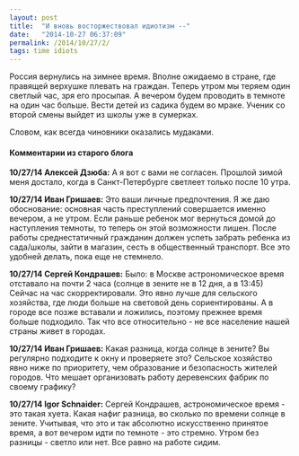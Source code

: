 ```yaml
---
layout: post
title:  "И вновь восторжествовал идиотизм --"
date:   "2014-10-27 06:37:09"
permalink: /2014/10/27/2/
tags: time idiots
---
```


Россия вернулись на зимнее время. Вполне ожидаемо в стране, где
правящей верхушке плевать на граждан.  Теперь утром мы теряем один
светлый час, зря его просыпая. А вечером будем проводить в темноте на
один час больше. Вести детей из садика будем во мраке. Ученик со
второй смены выйдет из школы уже в сумерках.

Словом, как всегда чиновники оказались мудаками.


#### Комментарии из старого блога


**10/27/14 Алексей Дзюба:** А я вот с вами не согласен. Прошлой зимой
  меня достало, когда в Санкт-Петербурге светлеет только после 10
  утра.


**10/27/14 Иван Гришаев:** Это ваши личные предпочтения. Я же даю
обоснование: основная часть преступлений совершается именно вечером, а
не утром. Если раньше ребенок мог вернуться домой до наступления
темноты, то теперь он этой возможности лишен.  После работы
среднестатичный гражданин должен успеть забрать ребенка из сада/школы,
зайти в магазин, сесть в общественный транспорт. Все это удобней
делать, пока еще не стемнело.


**10/27/14 Сергей Кондрашев:** Было: в Москве астрономическое время
отставало на почти 2 часа (солнце в зените не в 12 дня, а в 13:45)
Сейчас на час скорректировали. Это явно лучше для сельского хозяйства,
где люди больше на световой день сориентированы. А в городе все позже
вставали и ложились, поэтому прежнее время больше подходило.  Так что
все относительно - не все население нашей страны живет в городах.


**10/27/14 Иван Гришаев:** Какая разница, когда солнце в зените? Вы
регулярно подходите к окну и проверяете это?  Сельское хозяйство явно
ниже по приоритету, чем образование и безопасность жителей
городов. Что мешает организовать работу деревенских фабрик по своему
графику?



**10/27/14 Igor Schnaider:** Сергей Кондрашев, астрономическое время -
  это такая хуета. Какая нафиг разница, во сколько по времени солнце в
  зените. Учитывая, что это и так абсолютно искусственно принятое
  время, а вот вечером идти по темноте - это стремно. Утром без
  разницы - светло или нет. Все равно на работе сидим.
